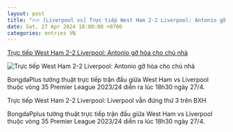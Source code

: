 ```yaml
---
layout: post
title: "🔥🔥 [Liverpool vs] Trực tiếp West Ham 2-2 Liverpool: Antonio gỡ hòa cho chủ nhà"
date: Sat, 27 Apr 2024 18:00:00 +0700
categories: entries VN
---
```

[Trực tiếp West Ham 2-2 Liverpool: Antonio gỡ hòa cho chủ nhà](https://bongdaplus.vn/ngoai-hang-anh/truc-tiep-west-ham-vs-liverpool-18h30-ngay-27-4-4290742404.html)

![Trực tiếp West Ham 2-2 Liverpool: Antonio gỡ hòa cho chủ nhà](https://cdn.bongdaplus.vn/Assets/Media/2024/04/27/8/WH-Liverpool3.jpg)

BongdaPlus tường thuật trực tiếp trận đấu giữa West Ham vs Liverpool thuộc vòng 35 Premier League 2023/24 diễn ra lúc 18h30 ngày 27/4.

Trực tiếp West Ham 2-2 Liverpool: Liverpool vẫn đứng thứ 3 trên BXH

BongdaPplus tường thuật trực tiếp trận đấu giữa West Ham vs Liverpool thuộc vòng 35 Premier League 2023/24 diễn ra lúc 18h30 ngày 27/4.

